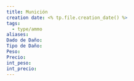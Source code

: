 ```yaml
---
title: Munición
creation date: <% tp.file.creation_date() %>
tags:
  - type/ammo
aliases: 
Dado de Daño: 
Tipo de Daño: 
Peso: 
Precio: 
int_peso: 
int_precio:
---
```


